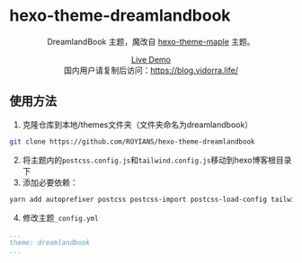 # hexo-theme-dreamlandbook

<p align='center'>
  DreamlandBook 主题，魔改自 <a href="https://github.com/xbmlz/hexo-theme-maple">hexo-theme-maple</a> 主题。
</p>

<p align='center'>
  <a href="https://little-dream.land/">Live Demo</a>
  <br />
  国内用户请复制后访问：<a href="https://blog.vidorra.life/" target="_blank">https://blog.vidorra.life/</a>
</p>


## 使用方法

1. 克隆仓库到本地/themes文件夹（文件夹命名为dreamlandbook）

```bash
git clone https://github.com/ROYIANS/hexo-theme-dreamlandbook
```

2. 将主题内的`postcss.config.js`和`tailwind.config.js`移动到hexo博客根目录下
3. 添加必要依赖：

```bash
yarn add autoprefixer postcss postcss-import postcss-load-config tailwindcss tailwindcss-typography
```

4. 修改主题`_config.yml`

```yml
...
theme: dreamlandbook
...
```
